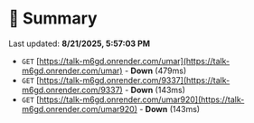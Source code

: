# 📖 Summary
Last updated: **8/21/2025, 5:57:03 PM**

- `GET` [https://talk-m6gd.onrender.com/umar](https://talk-m6gd.onrender.com/umar) - **Down** (479ms)
- `GET` [https://talk-m6gd.onrender.com/9337](https://talk-m6gd.onrender.com/9337) - **Down** (143ms)
- `GET` [https://talk-m6gd.onrender.com/umar920](https://talk-m6gd.onrender.com/umar920) - **Down** (143ms)
